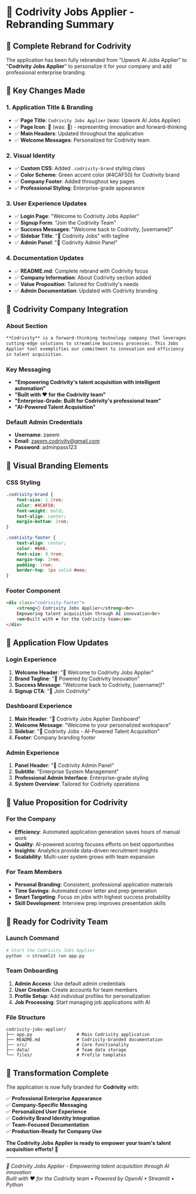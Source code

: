 # 🚀 Codrivity Jobs Applier - Rebranding Summary

## 🎯 **Complete Rebrand for Codrivity**

The application has been fully rebranded from "Upwork AI Jobs Applier" to "**Codrivity Jobs Applier**" to personalize it for your company and add professional enterprise branding.

## 🔄 **Key Changes Made**

### 1. **Application Title & Branding**
- ✅ **Page Title**: `Codrivity Jobs Applier` (was: Upwork AI Jobs Applier)
- ✅ **Page Icon**: 🚀 (was: 🤖) - representing innovation and forward-thinking
- ✅ **Main Headers**: Updated throughout the application
- ✅ **Welcome Messages**: Personalized for Codrivity team

### 2. **Visual Identity**
- ✅ **Custom CSS**: Added `.codrivity-brand` styling class
- ✅ **Color Scheme**: Green accent color (#4CAF50) for Codrivity brand
- ✅ **Company Footer**: Added throughout key pages
- ✅ **Professional Styling**: Enterprise-grade appearance

### 3. **User Experience Updates**
- ✅ **Login Page**: "Welcome to Codrivity Jobs Applier"
- ✅ **Signup Form**: "Join the Codrivity Team"
- ✅ **Success Messages**: "Welcome back to Codrivity, [username]!"
- ✅ **Sidebar Title**: "🚀 Codrivity Jobs" with tagline
- ✅ **Admin Panel**: "👑 Codrivity Admin Panel"

### 4. **Documentation Updates**
- ✅ **README.md**: Complete rebrand with Codrivity focus
- ✅ **Company Information**: About Codrivity section added
- ✅ **Value Proposition**: Tailored for Codrivity's needs
- ✅ **Admin Documentation**: Updated with Codrivity branding

## 🏢 **Codrivity Company Integration**

### **About Section**
```markdown
**Codrivity** is a forward-thinking technology company that leverages 
cutting-edge solutions to streamline business processes. This Jobs 
Applier tool exemplifies our commitment to innovation and efficiency 
in talent acquisition.
```

### **Key Messaging**
- **"Empowering Codrivity's talent acquisition with intelligent automation"**
- **"Built with ❤️ for the Codrivity team"**
- **"Enterprise-Grade: Built for Codrivity's professional team"**
- **"AI-Powered Talent Acquisition"**

### **Default Admin Credentials**
- **Username**: zaeem
- **Email**: zaeem.codrivity@gmail.com
- **Password**: adminpass123

## 🎨 **Visual Branding Elements**

### **CSS Styling**
```css
.codrivity-brand {
    font-size: 1.2rem;
    color: #4CAF50;
    font-weight: bold;
    text-align: center;
    margin-bottom: 1rem;
}

.codrivity-footer {
    text-align: center;
    color: #666;
    font-size: 0.9rem;
    margin-top: 2rem;
    padding: 1rem;
    border-top: 1px solid #eee;
}
```

### **Footer Component**
```html
<div class="codrivity-footer">
    <strong>🚀 Codrivity Jobs Applier</strong><br>
    Empowering talent acquisition through AI innovation<br>
    <em>Built with ❤️ for the Codrivity team</em>
</div>
```

## 📱 **Application Flow Updates**

### **Login Experience**
1. **Welcome Header**: "🔐 Welcome to Codrivity Jobs Applier"
2. **Brand Tagline**: "🚀 Powered by Codrivity Innovation"
3. **Success Message**: "Welcome back to Codrivity, [username]!"
4. **Signup CTA**: "📝 Join Codrivity"

### **Dashboard Experience**
1. **Main Header**: "🚀 Codrivity Jobs Applier Dashboard"
2. **Welcome Message**: "Welcome to your personalized workspace"
3. **Sidebar**: "🚀 Codrivity Jobs - AI-Powered Talent Acquisition"
4. **Footer**: Company branding footer

### **Admin Experience**
1. **Panel Header**: "👑 Codrivity Admin Panel"
2. **Subtitle**: "Enterprise System Management"
3. **Professional Admin Interface**: Enterprise-grade styling
4. **System Overview**: Tailored for Codrivity operations

## 🎯 **Value Proposition for Codrivity**

### **For the Company**
- **Efficiency**: Automated application generation saves hours of manual work
- **Quality**: AI-powered scoring focuses efforts on best opportunities
- **Insights**: Analytics provide data-driven recruitment insights
- **Scalability**: Multi-user system grows with team expansion

### **For Team Members**
- **Personal Branding**: Consistent, professional application materials
- **Time Savings**: Automated cover letter and prep generation
- **Smart Targeting**: Focus on jobs with highest success probability
- **Skill Development**: Interview prep improves presentation skills

## 🚀 **Ready for Codrivity Team**

### **Launch Command**
```bash
# Start the Codrivity Jobs Applier
python -m streamlit run app.py
```

### **Team Onboarding**
1. **Admin Access**: Use default admin credentials
2. **User Creation**: Create accounts for team members
3. **Profile Setup**: Add individual profiles for personalization
4. **Job Processing**: Start managing job applications with AI

### **File Structure**
```
codrivity-jobs-applier/
├── app.py                 # Main Codrivity application
├── README.md              # Codrivity-branded documentation
├── src/                   # Core functionality
├── data/                  # Team data storage
└── files/                 # Profile templates
```

## 🎉 **Transformation Complete**

The application is now fully branded for **Codrivity** with:

✅ **Professional Enterprise Appearance**  
✅ **Company-Specific Messaging**  
✅ **Personalized User Experience**  
✅ **Codrivity Brand Identity Integration**  
✅ **Team-Focused Documentation**  
✅ **Production-Ready for Company Use**  

**The Codrivity Jobs Applier is ready to empower your team's talent acquisition efforts!** 🚀

---

*🚀 Codrivity Jobs Applier - Empowering talent acquisition through AI innovation*  
*Built with ❤️ for the Codrivity team • Powered by OpenAI • Streamlit • Python* 